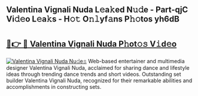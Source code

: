 ## Valentina Vignali Nuda L𝚎a𝚔ed N𝚞𝚍e - Part-qjC Vi𝚍𝚎o L𝚎a𝚔s - H𝚘𝚝 O𝚗𝚕yf𝚊ns P𝚑𝚘tos yh6dB

# <h2><a href="http://kfcwke.oniu.top/?m=Valentina+Vignali+Nuda">🔗👉 🔴 Valentina Vignali Nuda P𝚑ot𝚘𝚜 V𝚒d𝚎o</a></h2>

[![Valentina Vignali Nuda Nu𝚍e𝚜](https://i.imgur.com/0qMVB7G.gif)](http://kfcwke.oniu.top/?m=Valentina+Vignali+Nuda)
Web-based entertainer and multimedia designer Valentina Vignali Nuda, acclaimed for sharing dance and lifestyle ideas through trending dance trends and short videos. Outstanding set builder Valentina Vignali Nuda, recognized for their remarkable abilities and accomplishments in constructing sets.  
